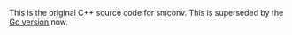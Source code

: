 This is the original C++ source code for smconv. This is superseded by the [Go version](https://github.com/mukunda-/snesmod/tree/master/smconv) now.